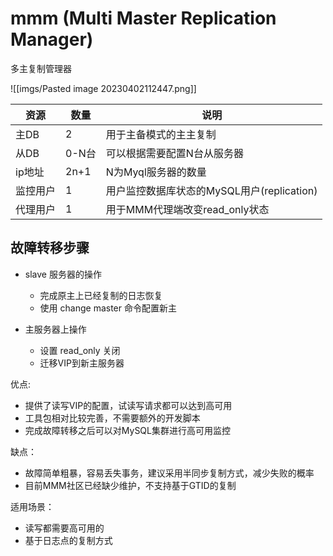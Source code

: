 # mmm (Multi Master Replication Manager)
多主复制管理器

![[imgs/Pasted image 20230402112447.png]]

| 资源     | 数量  | 说明                                       |
| -------- | ----- | ------------------------------------------ |
| 主DB     | 2     | 用于主备模式的主主复制                     |
| 从DB     | 0-N台 | 可以根据需要配置N台从服务器                |
| ip地址   | 2n+1  | N为Myql服务器的数量                        |
| 监控用户 | 1     | 用户监控数据库状态的MySQL用户(replication) |
| 代理用户 | 1     | 用于MMM代理端改变read_only状态             |

## 故障转移步骤

- slave 服务器的操作
    - 完成原主上已经复制的日志恢复
    - 使用 change master 命令配置新主

- 主服务器上操作
    - 设置 read_only 关闭
    - 迁移VIP到新主服务器

优点: 
- 提供了读写VIP的配置，试读写请求都可以达到高可用
- 工具包相对比较完善，不需要额外的开发脚本
- 完成故障转移之后可以对MySQL集群进行高可用监控

缺点：
- 故障简单粗暴，容易丢失事务，建议采用半同步复制方式，减少失败的概率
- 目前MMM社区已经缺少维护，不支持基于GTID的复制

适用场景：
- 读写都需要高可用的
- 基于日志点的复制方式
